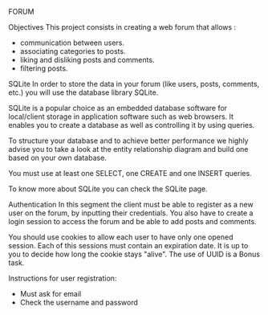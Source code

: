 FORUM

Objectives
This project consists in creating a web forum that allows :

- communication between users.
- associating categories to posts.
- liking and disliking posts and comments.
- filtering posts.

SQLite
In order to store the data in your forum (like users, posts, comments, etc.) you will use the database library SQLite.

SQLite is a popular choice as an embedded database software for local/client storage in application software such as web browsers. It enables you to create a database as well as controlling it by using queries.

To structure your database and to achieve better performance we highly advise you to take a look at the entity relationship diagram and build one based on your own database.

You must use at least one SELECT, one CREATE and one INSERT queries.

To know more about SQLite you can check the SQLite page.

Authentication
In this segment the client must be able to register as a new user on the forum, by inputting their credentials. You also have to create a login session to access the forum and be able to add posts and comments.

You should use cookies to allow each user to have only one opened session. Each of this sessions must contain an expiration date. It is up to you to decide how long the cookie stays "alive". The use of UUID is a Bonus task.

Instructions for user registration:
- Must ask for email
- Check the username and password


